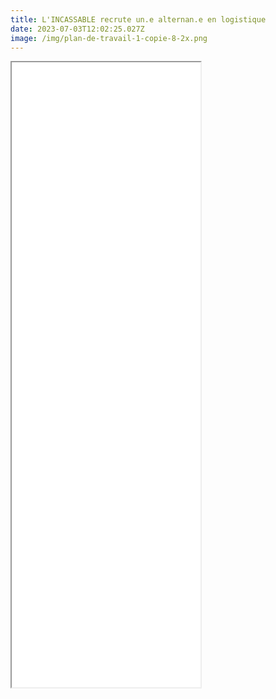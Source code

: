 ```yaml
---
title: L'INCASSABLE recrute un.e alternan.e en logistique
date: 2023-07-03T12:02:25.027Z
image: /img/plan-de-travail-1-copie-8-2x.png
---
```

<iframe style="margin:auto;" src="/files/UN OU UNE ALTERNANTE LOGISITQUE.pdf" width="60%" height="1000px"> </iframe>